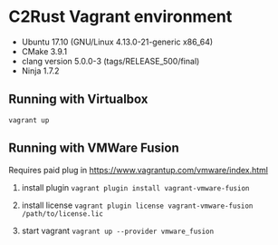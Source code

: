 # C2Rust Vagrant environment
- Ubuntu 17.10 (GNU/Linux 4.13.0-21-generic x86_64)
- CMake 3.9.1
- clang version 5.0.0-3 (tags/RELEASE_500/final)
- Ninja 1.7.2

## Running with Virtualbox
`vagrant up`

## Running with VMWare Fusion
Requires paid plug in https://www.vagrantup.com/vmware/index.html

1. install plugin
`vagrant plugin install vagrant-vmware-fusion` 

2. install license
`vagrant plugin license vagrant-vmware-fusion /path/to/license.lic`

3. start vagrant
`vagrant up --provider vmware_fusion`
